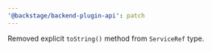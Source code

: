 ```yaml
---
'@backstage/backend-plugin-api': patch
---
```


Removed explicit `toString()` method from `ServiceRef` type.
